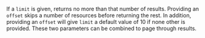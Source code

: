 If a `limit` is given, returns no more than that number of results. Providing an
`offset` skips a number of resources before returning the rest. In addition,
providing an `offset` will give `limit` a default value of 10 if none other is
provided. These two parameters can be combined to page through results.
